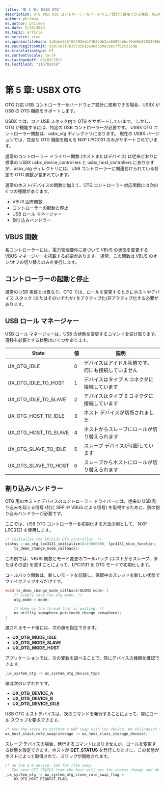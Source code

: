 ```yaml
---
title: '第 5 章: USBX OTG'
description: OTG 対応 USB コントローラーをハードウェア設計に使用できる場合、USBX で USB の OTG 機能がどのようにサポートされるかを説明します。
author: philmea
ms.author: philmea
ms.date: 5/19/2020
ms.topic: article
ms.service: rtos
ms.openlocfilehash: 1a0abe355f05492edb74635db2aa6607abbcf9de6b2693290b06b740d2b9286d
ms.sourcegitcommit: 93d716cf7e3d735b18246d659ec9ec7f82c336de
ms.translationtype: HT
ms.contentlocale: ja-JP
ms.lasthandoff: 08/07/2021
ms.locfileid: "116791059"
---
```

# <a name="chapter-5---usbx-otg"></a>第 5 章: USBX OTG

OTG 対応 USB コントローラーをハードウェア設計に使用できる場合、USBX が USB の OTG 機能をサポートします。

USBX では、コア USB スタック内で OTG をサポートしています。 しかし、OTG が機能するには、特定の USB コントローラーが必要です。 USBX OTG コントローラー関数は、usbx_otg ディレクトリにあります。 現在の USBX バージョンでは、完全な OTG 機能を備える NXP LPC3131 のみがサポートされています。

通常のコントローラー ドライバー関数 (ホストまたはデバイス) は従来どおりに標準の USBX usbx_device_controllers と usbx_host_controllers にありますが、usbx_otg ディレクトリには、USB コントローラーに関連付けられている特定の OTG 関数が含まれています。

通常のホスト/デバイスの関数に加えて、OTG コントローラー対応関数には次の 4 つの種類があります。

- VBUS 固有関数
- コントローラーの起動と停止
- USB ロール マネージャー
- 割り込みハンドラー

## <a name="vbus-functions"></a>VBUS 関数

各コントローラーには、電力管理要件に基づいて VBUS の状態を変更する VBUS マネージャーを搭載する必要があります。 通常、この関数は VBUS のオン/オフの切り替えのみを実行します。

## <a name="start-and-stop-the-controller"></a>コントローラーの起動と停止

通常の USB 実装とは異なり、OTG では、ロールを変更するときにホストやデバイス スタック (またはそのいずれか) をアクティブ化/非アクティブ化する必要があります。

## <a name="usb-role-manager"></a>USB ロール マネージャー

USB ロール マネージャーは、USB の状態を変更するコマンドを受け取ります。 遷移を必要とする状態はいくつかあります。

| State                    | 値 | 説明                                           |
| ------------------------ | ----- | ----------------------------------------------------- |
| UX_OTG_IDLE            | 0     | デバイスはアイドル状態です。 何にも接続していません |
| UX_OTG_IDLE_TO_HOST  | 1     | デバイスはタイプ A コネクタに接続しています             |
| UX_OTG_IDLE_TO_SLAVE | 2     | デバイスはタイプ B コネクタに接続しています             |
| UX_OTG_HOST_TO_IDLE  | 3     | ホスト デバイスが切断されました                          |
| UX_OTG_HOST_TO_SLAVE | 4     | ホストからスレーブにロールが切り替えられます                          |
| UX_OTG_SLAVE_TO_IDLE | 5     | スレーブ デバイスが切断しています                          |
| UX_OTG_SLAVE_TO_HOST | 6     | スレーブからホストにロールが切り替えられます                          |

## <a name="interrupt-handlers"></a>割り込みハンドラー

OTG 用のホストとデバイスのコントローラー ドライバーには、従来の USB 割り込みを超える信号 (特に SRP や VBUS による信号) を監視するために、別の割り込みハンドラーが必要です。

ここでは、USB OTG コントローラーを初期化する方法の例として、 NXP LPC3131 を使用します。

```C
/* Initialize the LPC3131 OTG controller. */
status = ux_otg_lpc3131_initialize(0x19000000, lpc3131_vbus_function,
    tx_demo_change_mode_callback);
```

この例では、VBUS 関数とモード変更のコールバック (ホストからスレーブ、またはその逆) を渡すことによって、LPC3131 を OTG モードで初期化します。

コールバック関数は、新しいモードを記録し、保留中のスレッドを新しい状態でウェイクアップするだけです。

```C
void tx_demo_change_mode_callback(ULONG mode) {
    /* Simply save the otg mode. */
    otg_mode = mode;

    /* Wake up the thread that is waiting. */
    ux_utility_semaphore_put(&mode_change_semaphore);
}
```

渡されるモード値には、次の値を指定できます。

- **UX_OTG_MODE_IDLE**
- **UX_OTG_MODE_SLAVE**
- **UX_OTG_MODE_HOST**

アプリケーションでは、次の変数を調べることで、常にデバイスの種類を確認できます。

```C
_ux_system_otg -> ux_system_otg_device_type
```

値は次のいずれかです。

- **UX_OTG_DEVICE_A**
- **UX_OTG_DEVICE_B**
- **UX_OTG_DEVICE_IDLE**

USB OTG ホストデバイスは、次のコマンドを発行することによって、常にロール スワップを要求できます。

```C
/* Ask the stack to perform a HNP swap with the device. We relinquish the host role to A device. */
ux_host_stack_role_swap(storage -> ux_host_class_storage_device);
```

スレーブ デバイスの場合、発行するコマンドはありませんが、ロールを変更する状態を設定できます。ホストが **GET_STATUS** を発行したときに、この状態がホストによって取得されて、スワップが開始されます。

```C
/* We are a B device, ask for role swap.
   The next GET_STATUS from the host will get the status change and do the HNP. */
_ux_system_otg -> ux_system_otg_slave_role_swap_flag =
    UX_OTG_HOST_REQUEST_FLAG;
```
